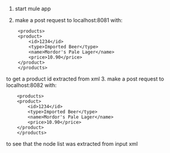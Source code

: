 1. start mule app
2. make a post request to localhost:8081 with:
	
		<products>
		<product>
			<id>1234</id>
	    	<type>Imported Beer</type>
			<name>Mordor's Pale Lager</name>
			<price>10.90</price>
		</product>
		</products>
 to get a product id extracted from xml
3. make a post request to localhost:8082 with:
	
		<products>
		<product>
			<id>1234</id>
	    	<type>Imported Beer</type>
			<name>Mordor's Pale Lager</name>
			<price>10.90</price>
		</product>
		</products>

to see that the node list was extracted from input xml